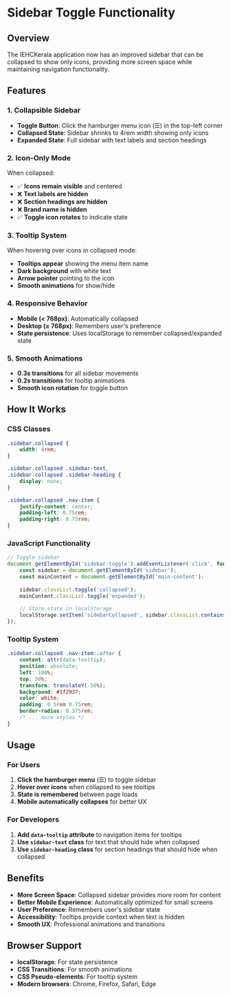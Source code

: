 # Sidebar Toggle Functionality

## Overview
The IEHCKerala application now has an improved sidebar that can be collapsed to show only icons, providing more screen space while maintaining navigation functionality.

## Features

### 1. Collapsible Sidebar
- **Toggle Button**: Click the hamburger menu icon (☰) in the top-left corner
- **Collapsed State**: Sidebar shrinks to 4rem width showing only icons
- **Expanded State**: Full sidebar with text labels and section headings

### 2. Icon-Only Mode
When collapsed:
- ✅ **Icons remain visible** and centered
- ❌ **Text labels are hidden**
- ❌ **Section headings are hidden**
- ❌ **Brand name is hidden**
- ✅ **Toggle icon rotates** to indicate state

### 3. Tooltip System
When hovering over icons in collapsed mode:
- **Tooltips appear** showing the menu item name
- **Dark background** with white text
- **Arrow pointer** pointing to the icon
- **Smooth animations** for show/hide

### 4. Responsive Behavior
- **Mobile (< 768px)**: Automatically collapsed
- **Desktop (≥ 768px)**: Remembers user's preference
- **State persistence**: Uses localStorage to remember collapsed/expanded state

### 5. Smooth Animations
- **0.3s transitions** for all sidebar movements
- **0.2s transitions** for tooltip animations
- **Smooth icon rotation** for toggle button

## How It Works

### CSS Classes
```css
.sidebar.collapsed {
    width: 4rem;
}

.sidebar.collapsed .sidebar-text,
.sidebar.collapsed .sidebar-heading {
    display: none;
}

.sidebar.collapsed .nav-item {
    justify-content: center;
    padding-left: 0.75rem;
    padding-right: 0.75rem;
}
```

### JavaScript Functionality
```javascript
// Toggle sidebar
document.getElementById('sidebar-toggle').addEventListener('click', function() {
    const sidebar = document.getElementById('sidebar');
    const mainContent = document.getElementById('main-content');
    
    sidebar.classList.toggle('collapsed');
    mainContent.classList.toggle('expanded');
    
    // Store state in localStorage
    localStorage.setItem('sidebarCollapsed', sidebar.classList.contains('collapsed'));
});
```

### Tooltip System
```css
.sidebar.collapsed .nav-item::after {
    content: attr(data-tooltip);
    position: absolute;
    left: 100%;
    top: 50%;
    transform: translateY(-50%);
    background: #1f2937;
    color: white;
    padding: 0.5rem 0.75rem;
    border-radius: 0.375rem;
    /* ... more styles */
}
```

## Usage

### For Users
1. **Click the hamburger menu** (☰) to toggle sidebar
2. **Hover over icons** when collapsed to see tooltips
3. **State is remembered** between page loads
4. **Mobile automatically collapses** for better UX

### For Developers
1. **Add `data-tooltip` attribute** to navigation items for tooltips
2. **Use `sidebar-text` class** for text that should hide when collapsed
3. **Use `sidebar-heading` class** for section headings that should hide when collapsed

## Benefits

- **More Screen Space**: Collapsed sidebar provides more room for content
- **Better Mobile Experience**: Automatically optimized for small screens
- **User Preference**: Remembers user's sidebar state
- **Accessibility**: Tooltips provide context when text is hidden
- **Smooth UX**: Professional animations and transitions

## Browser Support

- **localStorage**: For state persistence
- **CSS Transitions**: For smooth animations
- **CSS Pseudo-elements**: For tooltip system
- **Modern browsers**: Chrome, Firefox, Safari, Edge
